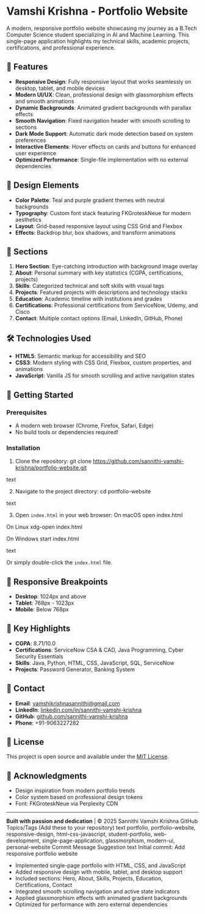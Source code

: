 # Vamshi Krishna - Portfolio Website

A modern, responsive portfolio website showcasing my journey as a B.Tech Computer Science student specializing in AI and Machine Learning. This single-page application highlights my technical skills, academic projects, certifications, and professional experience.

## 🌟 Features

- **Responsive Design**: Fully responsive layout that works seamlessly on desktop, tablet, and mobile devices
- **Modern UI/UX**: Clean, professional design with glassmorphism effects and smooth animations
- **Dynamic Backgrounds**: Animated gradient backgrounds with parallax effects
- **Smooth Navigation**: Fixed navigation header with smooth scrolling to sections
- **Dark Mode Support**: Automatic dark mode detection based on system preferences
- **Interactive Elements**: Hover effects on cards and buttons for enhanced user experience
- **Optimized Performance**: Single-file implementation with no external dependencies

## 🎨 Design Elements

- **Color Palette**: Teal and purple gradient themes with neutral backgrounds
- **Typography**: Custom font stack featuring FKGroteskNeue for modern aesthetics
- **Layout**: Grid-based responsive layout using CSS Grid and Flexbox
- **Effects**: Backdrop blur, box shadows, and transform animations

## 📂 Sections

1. **Hero Section**: Eye-catching introduction with background image overlay
2. **About**: Personal summary with key statistics (CGPA, certifications, projects)
3. **Skills**: Categorized technical and soft skills with visual tags
4. **Projects**: Featured projects with descriptions and technology stacks
5. **Education**: Academic timeline with institutions and grades
6. **Certifications**: Professional certifications from ServiceNow, Udemy, and Cisco
7. **Contact**: Multiple contact options (Email, LinkedIn, GitHub, Phone)

## 🛠️ Technologies Used

- **HTML5**: Semantic markup for accessibility and SEO
- **CSS3**: Modern styling with CSS Grid, Flexbox, custom properties, and animations
- **JavaScript**: Vanilla JS for smooth scrolling and active navigation states

## 🚀 Getting Started

### Prerequisites
- A modern web browser (Chrome, Firefox, Safari, Edge)
- No build tools or dependencies required!

### Installation

1. Clone the repository:
git clone https://github.com/sannithi-vamshi-krishna/portfolio-website.git

text

2. Navigate to the project directory:
cd portfolio-website

text

3. Open `index.html` in your web browser:
On macOS
open index.html

On Linux
xdg-open index.html

On Windows
start index.html

text

Or simply double-click the `index.html` file.

## 📱 Responsive Breakpoints

- **Desktop**: 1024px and above
- **Tablet**: 768px - 1023px
- **Mobile**: Below 768px

## 🎯 Key Highlights

- **CGPA**: 8.71/10.0
- **Certifications**: ServiceNow CSA & CAD, Java Programming, Cyber Security Essentials
- **Skills**: Java, Python, HTML, CSS, JavaScript, SQL, ServiceNow
- **Projects**: Password Generator, Banking System

## 📧 Contact

- **Email**: vamshikrishnasannithi@gmail.com
- **LinkedIn**: [linkedin.com/in/sannithi-vamshi-krishna](https://www.linkedin.com/in/sannithi-vamshi-krishna)
- **GitHub**: [github.com/sannithi-vamshi-krishna](https://github.com/sannithi-vamshi-krishna)
- **Phone**: +91-9063227282

## 📄 License

This project is open source and available under the [MIT License](LICENSE).

## 🙏 Acknowledgments

- Design inspiration from modern portfolio trends
- Color system based on professional design tokens
- Font: FKGroteskNeue via Perplexity CDN

---

**Built with passion and dedication** | © 2025 Sannithi Vamshi Krishna
GitHub Topics/Tags (Add these to your repository)
text
portfolio, portfolio-website, responsive-design, html-css-javascript, student-portfolio, 
web-development, single-page-application, glassmorphism, modern-ui, personal-website
Commit Message Suggestion
text
Initial commit: Add responsive portfolio website

- Implemented single-page portfolio with HTML, CSS, and JavaScript
- Added responsive design with mobile, tablet, and desktop support
- Included sections: Hero, About, Skills, Projects, Education, Certifications, Contact
- Integrated smooth scrolling navigation and active state indicators
- Applied glassmorphism effects with animated gradient backgrounds
- Optimized for performance with zero external dependencies